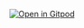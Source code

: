 [![Open in Gitpod](https://gitpod.io/button/open-in-gitpod.svg)](https://gitpod.io/#https://github.com/Utsav2931/ai_learns_flappy_bird)
